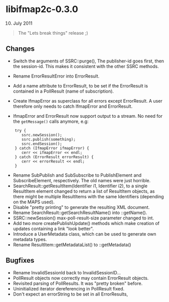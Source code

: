 # libifmap2c-0.3.0 #
10. July 2011

> The "Lets break things" release ;)

## Changes ##

  * Switch the arguments of SSRC::purge(), The publisher-id goes first, then the session-id. This makes it consistent with the other SSRC methods.
  * Rename ErrorResultError into ErrorResult.
  * Add a name attribute to ErrorResult, to be set if the ErrorResult is contained in a PollResult (name of subscription).
  * Create IfmapError as superclass for all errors except ErrorResult. A user therefore only needs to catch IfmapError and ErrorResult.

  * IfmapError and ErrorResult now support output to a stream. No need for the `getMessage()` calls anymore, e.g:
```
    try {
       ssrc.newSession();
       ssrc.publish(something);
       ssrc.endSession();
    } catch (IfmapError ifmapError) {
       cerr << ifmapError << endl;
    } catch (ErrorResult errorResult) {
       cerr << errorResult << endl;
    }
```
  * Rename SubPublish and SubSubscribe to PublishElement and SubscribeElement, respectively. The old names were just horrible.
  * SearchResult::getResultItem(Identifier i1, Identifier i2), to  a single ResultItem element changed to return a list of ResultItem objects, as there might be multiple ResultItems with the same Identifiers (depending on the MAPS used).
  * Disable "pretty printing" to generate the resulting XML document.
  * Rename SearchResult::getSearchResultName() into ::getName().
  * SSRC::newSession() max-poll-result-size parameter changed to int.
  * Add two more createPublishUpdate() methods which make creation of updates containing a link "look better".
  * Introduce a UserMetadata class, which can be used to generate own metadata types.
  * Rename ResultItem::getMetadataList() to ::getMetadata()

## Bugfixes ##

  * Rename InvalidSessionId back to InvalidSessionID...
  * PollResult objects now correctly may contain ErrorResult objects.
  * Revisited parsing of PollResults. It was "pretty broken" before.
  * Uninitialized iterator dereferencing in PollResult fixed.
  * Don't expect an errorString to be set in all ErrorResults,